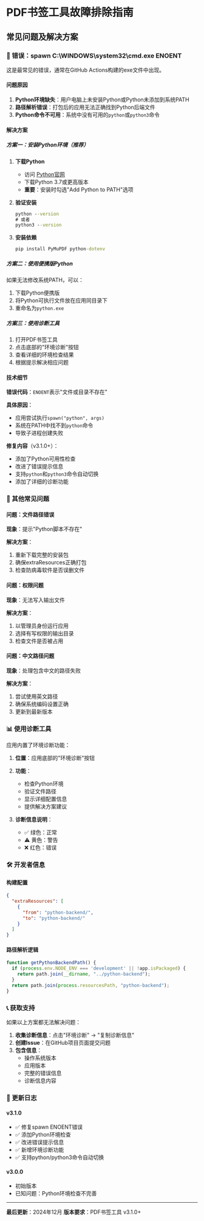 # PDF书签工具故障排除指南

## 常见问题及解决方案

### 🚨 错误：spawn C:\WINDOWS\system32\cmd.exe ENOENT

这是最常见的错误，通常在GitHub Actions构建的exe文件中出现。

#### 问题原因

1. **Python环境缺失**：用户电脑上未安装Python或Python未添加到系统PATH
2. **路径解析错误**：打包后的应用无法正确找到Python后端文件
3. **Python命令不可用**：系统中没有可用的`python`或`python3`命令

#### 解决方案

##### 方案一：安装Python环境（推荐）

1. **下载Python**
   - 访问 [Python官网](https://www.python.org/downloads/)
   - 下载Python 3.7或更高版本
   - **重要**：安装时勾选"Add Python to PATH"选项

2. **验证安装**
   ```cmd
   python --version
   # 或者
   python3 --version
   ```

3. **安装依赖**
   ```cmd
   pip install PyMuPDF python-dotenv
   ```

##### 方案二：使用便携版Python

如果无法修改系统PATH，可以：

1. 下载Python便携版
2. 将Python可执行文件放在应用同目录下
3. 重命名为`python.exe`

##### 方案三：使用诊断工具

1. 打开PDF书签工具
2. 点击底部的"环境诊断"按钮
3. 查看详细的环境检查结果
4. 根据提示解决相应问题

#### 技术细节

**错误代码**：`ENOENT`表示"文件或目录不存在"

**具体原因**：
- 应用尝试执行`spawn("python", args)`
- 系统在PATH中找不到`python`命令
- 导致子进程创建失败

**修复内容**（v3.1.0+）：
- 添加了Python可用性检查
- 改进了错误提示信息
- 支持`python`和`python3`命令自动切换
- 添加了详细的诊断功能

### 🔧 其他常见问题

#### 问题：文件路径错误

**现象**：提示"Python脚本不存在"

**解决方案**：
1. 重新下载完整的安装包
2. 确保extraResources正确打包
3. 检查防病毒软件是否误删文件

#### 问题：权限问题

**现象**：无法写入输出文件

**解决方案**：
1. 以管理员身份运行应用
2. 选择有写权限的输出目录
3. 检查文件是否被占用

#### 问题：中文路径问题

**现象**：处理包含中文的路径失败

**解决方案**：
1. 尝试使用英文路径
2. 确保系统编码设置正确
3. 更新到最新版本

### 📊 使用诊断工具

应用内置了环境诊断功能：

1. **位置**：应用底部的"环境诊断"按钮
2. **功能**：
   - 检查Python环境
   - 验证文件路径
   - 显示详细配置信息
   - 提供解决方案建议

3. **诊断信息说明**：
   - ✅ 绿色：正常
   - ⚠️ 黄色：警告
   - ❌ 红色：错误

### 🛠️ 开发者信息

#### 构建配置

```json
{
  "extraResources": [
    {
      "from": "python-backend/",
      "to": "python-backend/"
    }
  ]
}
```

#### 路径解析逻辑

```javascript
function getPythonBackendPath() {
  if (process.env.NODE_ENV === 'development' || !app.isPackaged) {
    return path.join(__dirname, "../python-backend");
  }
  return path.join(process.resourcesPath, "python-backend");
}
```

### 📞 获取支持

如果以上方案都无法解决问题：

1. **收集诊断信息**：点击"环境诊断" → "复制诊断信息"
2. **创建Issue**：在GitHub项目页面提交问题
3. **包含信息**：
   - 操作系统版本
   - 应用版本
   - 完整的错误信息
   - 诊断信息内容

### 📝 更新日志

#### v3.1.0
- ✅ 修复spawn ENOENT错误
- ✅ 添加Python环境检查
- ✅ 改进错误提示信息
- ✅ 新增环境诊断功能
- ✅ 支持python/python3命令自动切换

#### v3.0.0
- 初始版本
- 已知问题：Python环境检查不完善

---

**最后更新**：2024年12月
**版本要求**：PDF书签工具 v3.1.0+ 